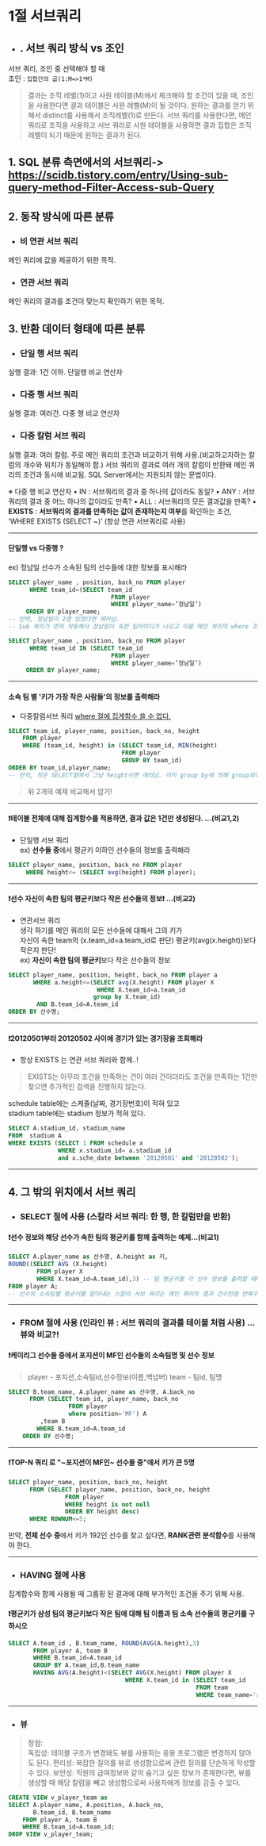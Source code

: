 # 1절 서브쿼리
* ## . 서브 쿼리 방식 vs 조인
서브 쿼리, 조인 중 선택해야 할 때  
조인 : `집합간의 곱(1:M=>1*M)`  
>결과는 조직 레벨(1)이고 사원 테이블(M)에서 체크해야 할 조건이 있을 때, 조인을 사용한다면 결과 테이블은 사원 레벨(M)이 될 것이다. 원하는 결과를 얻기 위해서 distinct를 사용해서 조직레벨(1)로 만든다. 서브 쿼리를 사용한다면, 메인 쿼리로 조직을 사용하고 서브 쿼리로 사원 테이블을 사용하면 결과 집합은 조직 레벨이 되기 때문에 원하는 결과가 된다.

## 1. SQL 분류 측면에서의 서브쿼리-> https://scidb.tistory.com/entry/Using-sub-query-method-Filter-Access-sub-Query  

## 2. 동작 방식에 따른 분류  
* ### 비 연관 서브 쿼리  
메인 쿼리에 값을 제공하기 위한 목적.  
* ### 연관 서브 쿼리  
메인 쿼리의 결과를 조건이 맞는지 확인하기 위한 목적.  

## 3. 반환 데이터 형태에 따른 분류
* ### 단일 행 서브 쿼리  
실행 결과: 1건 이하. 단일행 비교 연산자
* ### 다중 행 서브 쿼리  
실행 결과: 여러건. 다중 행 비교 연산자
* ### 다중 칼럼 서브 쿼리  
실행 결과: 여러 칼럼. 주로 메인 쿼리의 조건과 비교하기 위해 사용.(비교하고자하는 칼럼의 개수와 위치가 동일해야 함.) 서브 쿼리의 결과로 여러 개의 칼럼이 반환돼 메인 쿼리의 조건과 동시에 비교됨. SQL Server에서는 지원되지 않는 문법이다.

※ 다중 행 비교 연산자
•	IN : 서브쿼리의 결과 중 하나의 값이라도 동일?
•	ANY : 서브쿼리의 결과 중 어느 하나의 값이라도 만족?
•	ALL : 서브쿼리의 모든 결과값을 만족?
•	**EXISTS** : **서브쿼리의 결과를 만족하는 값이 존재하는지 여부**를 확인하는 조건, ‘WHERE EXISTS (SELECT ~)’ (항상 연관 서브쿼리로 사용)

-----------------------------------------------------------------------------------------------
#### 단일행 vs 다중행 ?  
ex) 정남일 선수가 소속된 팀의 선수들에 대한 정보를 표시해라
```sql
SELECT player_name , position, back_no FROM player
      WHERE team_id=(SELECT team_id 
                             FROM player
                             WHERE player_name=’정남일’)
     ORDER BY player_name;
-- 만약, 정남일이 2명 있었다면 에러남.  
-- Sub 쿼리가 먼저 작동해서 정남일이 속한 팀아이디가 나오고 이를 메인 쿼리의 where 조건절에서 이용한다.

SELECT player_name , position, back_no FROM player
      WHERE team_id IN (SELECT team_id 
                             FROM player
                             WHERE player_name=’정남일’)
     ORDER BY player_name;
```
-----------------------------------------------------------------------------------------------
#### 소속 팀 별 '키가 가장 작은 사람들'의 정보를 출력해라 
- 다중칼럼서브 쿼리
[where 절에 집계함수 쓸 수 없다.](https://github.com/SSU-PaceMaker/SQLD/blob/master/Chapter/2-1/2-1-6.md#%EA%B0%80%EC%9E%A5-%EC%A4%91%EC%9A%94---select-%EB%AC%B8%EC%9E%A5-%EC%8B%A4%ED%96%89-%EC%88%9C%EC%84%9C)   
```sql
SELECT team_id, player_name, position, back_no, height 
    FROM player
    WHERE (team_id, height) in (SELECT team_id, MIN(height) 
                                FROM player
                                GROUP BY team_id)
ORDER BY team_id,player_name;
-- 만약, 작은 SELECT절에서 그냥 height이면 에러남. 이미 group by에 의해 group되어서 team_id의 개수와 그냥 height의 개수는 다름
```
> 뒤 2개의 예제 비교해서 암기!
-----------------------------------------------------------------------------------------------

#### ❗테이블 전체에 대해 집계함수를 적용하면, 결과 값은 1건만 생성된다. ...(비교1,2)  
- 단일행 서브 쿼리  
ex) **선수들 중**에서 평균키 이하인 선수들의 정보를 출력해라  
```sql
SELECT player_name, position, back_no FROM player
     WHERE height<= (SELECT avg(height) FROM player);
```
-----------------------------------------------------------------------------------------------

#### ❗선수 자신이 속한 팀의 평균키보다 작은 선수들의 정보❗ ...(비교2)  
- 연관서브 쿼리    
생각 하기를 메인 쿼리의 모든 선수들에 대해서 그의 키가   
자신이 속한 team의 (x.team_id=a.team_id로 판단) 평균키(avg(x.height))보다 작은지 판단!  
ex) **자신이 속한 팀의 평균키**보다 작은 선수들의 정보
```sql
SELECT player_name, position, height, back_no FROM player a
       WHERE a.height<=(SELECT avg(X.height) FROM player X
                         WHERE X.team_id=a.team_id
                        group by X.team_id)
        AND B.team_id=A.team_id
ORDER BY 선수명;
```
-----------------------------------------------------------------------------------------------

#### ❗20120501부터 20120502 사이에 경기가 있는 경기장을 조회해라  
- 항상 EXISTS 는 연관 서브 쿼리와 함께..!  
>EXISTS는 아무리 조건을 만족하는 건이 여러 건이더라도 조건을 만족하는 1건만 찾으면 추가적인 검색을 진행하지 않는다.  

schedule table에는 스케줄(날짜, 경기장번호)이 적혀 있고  
stadium table에는 stadium 정보가 적혀 있다.  
```sql
SELECT A.stadium_id, stadium_name
FROM  stadium A
WHERE EXISTS (SELECT 1 FROM schedule x
              WHERE x.stadium_id= a.stadium_id
              and x.sche_date between '20120501' and '20120502');
```

-----------------------------------------------------------------------------------------------

## 4. 그 밖의 위치에서 서브 쿼리  
* ### SELECT 절에 사용 (스칼라 서브 쿼리: 한 행, 한 칼럼만을 반환)  

#### ❗선수 정보와 해당 선수가 속한 팀의 평균키를 함께 출력하는 예제...(비교1)  
```sql
SELECT A.player_name as 선수명, A.height as 키, 
ROUND((SELECT AVG (X.height) 
        FROM player X
        WHERE X.team_id=A.team_id),3) -- 팀 평균키를 각 선수 정보를 출력할 때마다 같이 출력한다  
FROM player A;
-- 선수의 소속팀별 평균키를 알아내는 스칼라 서브 쿼리는 메인 쿼리의 결과 건수만큼 반복수행 된다.  
```
-----------------------------------------------------------------------------------------------

* ### FROM 절에 사용 (인라인 뷰 : 서브 쿼리의 결과를 테이블 처럼 사용)  ...뷰와 비교?!  

#### ❗케이리그 선수들 중에서 포지션이 MF인 선수들의 소속팀명 및 선수 정보  
>player - 포지션,소속팀id,선수정보(이름,백넘버)
team - 팀id, 팀명

```sql
SELECT B.team_name, A.player_name as 선수명, A.back_no 
      FROM (SELECT team_id, player_name, back_no
                 FROM player
                 where position='MF') A
         ,team B
        WHERE B.team_id=A.team_id
    ORDER BY 선수명;
```

-----------------------------------------------------------------------------------------------

#### ❗TOP-N 쿼리 로  "~포지션이 MF인~ 선수들 중"에서 키가 큰 5명
```sql
SELECT player_name, position, back_no, height
      FROM (SELECT player_name, position, back_no, height
                FROM player
                WHERE height is not null
                ORDER BY height desc)
      WHERE ROWNUM<=5;
``` 
만약, **전체 선수 중**에서 키가 192인 선수를 찾고 싶다면, **RANK관련 분석함수**를 사용해야 한다.

-----------------------------------------------------------------------------------------------

* ### HAVING 절에 사용
집계합수와 함께 사용될 때 그룹핑 된 결과에 대해 부가적인 조건을 주기 위해 사용.
#### ❗평균키가 삼성 팀의 평균키보다 작은 팀에 대해 팀 이름과 팀 소속 선수들의 평균키를 구하시오
```sql
SELECT A.team_id , B.team_name, ROUND(AVG(A.height),3)
       FROM player A, team B
       WHERE B.team_id=A.team_id
       GROUP BY A.team_id,B.team_name
       HAVING AVG(A.height)<(SELECT AVG(X.height) FROM player X 
                                 WHERE X.team_id in (SELECT team_id
                                                     FROM team
                                                     WHERE team_name='삼성'))
```
-----------------------------------------------------------------------------------------------

* ### 뷰
>장점:  
독립성: 테이블 구조가 변경돼도 뷰를 사용하는 응용 프로그램은 변경하지 않아도 된다.
편리성: 복잡한 질의를 뷰로 생성함으로써 관련 질의를 단순하게 작성할 수 있다.
보안성: 직원의 급여정보와 같이 숨기고 싶은 정보가 존재한다면, 뷰를 생성할 때 해당 칼럼을 빼고 생성함으로써 사용자에게 정보를 감출 수 있다.
```sql
CREATE VIEW v_player_team as
SELECT A.player_name, A.position, A.back_no, 
       B.team_id, B.team_name
    FROM player A, team B
    WHERE B.team_id=A.team_id;
DROP VIEW v_player_team;
```
